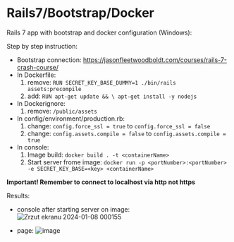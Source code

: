 # Rails7/Bootstrap/Docker

Rails 7 app with bootstrap and docker configuration (Windows):

Step by step instruction:

- Bootstrap connection:  https://jasonfleetwoodboldt.com/courses/rails-7-crash-course/
- In Dockerfile:
    1. remove:
         ``` RUN SECRET_KEY_BASE_DUMMY=1 ./bin/rails assets:precompile ```
    3. add:
         ``` RUN apt-get update && \ apt-get install -y nodejs ```
- In Dockerignore:
    1. remove:
         ``` /public/assets ```
- In config/environment/production.rb:
    1. change:
         ```config.force_ssl = true``` to ```config.force_ssl = false```
    3. change:
         ``` config.assets.compile = false ``` to  ```config.assets.compile = true ```
- In console:
    1. Image build:
         ``` docker build . -t <containerName> ```
    3. Start server frome image:
         ``` docker run -p <portNumber>:<portNumber> -e SECRET_KEY_BASE=<key> <containerName> ```

**Important!
Remember to connect to localhost via http not https**

Results:

- console after starting server on image:
![Zrzut ekranu 2024-01-08 000155](https://github.com/bszarlowicz/Rails-with-docker/assets/127704473/bd428dc4-d76e-4fa5-b2b8-6fde19382c2f)

- page:
![image](https://github.com/bszarlowicz/Rails-with-docker/assets/127704473/41ea4601-4efe-4c51-9ebc-24770aeaf5ee)

  
    

